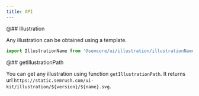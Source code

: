 ```yaml
---
title: API
---
```


@## Illustration

Any illustration can be obtained using a template.

```js
import IllustrationName from '@semcore/ui/illustration/illustrationName';
```

@## getIllustrationPath

You can get any illustration using function `getIllustrationPath`. It returns url `https://static.semrush.com/ui-kit/illustration/${version}/${name}.svg`.
